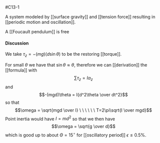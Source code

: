 #C13-1 

A system modeled by [[surface gravity]] and [[tension force]] resulting in [[periodic motion and oscillation]]. 

A [[Foucault pendulum]] is free

#### Discussion
We take $\tau_z = -(mg)(d\sin\theta)$ to be the restoring [[torque]].

For small $\theta$ we have that $\sin\theta \approx \theta$, therefore we can [[derivation]] the [[formula]] with $$\sum\tau_z = I\alpha_z$$ and $$-(mgd)\theta = I{d^2\theta \over dt^2}$$
so that $$\omega = \sqrt{mgd \over I} \ \ \ \ \ \ T=2\pi\sqrt{I \over mgd}$$
Point inertia would have $I = md^2$ so that we then have $$\omega = \sqrt{g \over d}$$which is good up to about $\Theta = 15^\circ$ for [[oscillatory period]] $\epsilon \le 0.5\text{\%}$.
